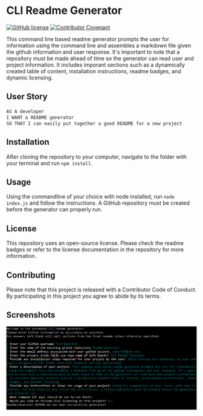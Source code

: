 
# CLI Readme Generator

[![GitHub license](https://img.shields.io/github/license/PeterBaker644/Readme-Generator)](https://github.com/PeterBaker644/Readme-Generator/blob/master/LICENSE) [![Contributor Covenant](https://img.shields.io/badge/Contributor%20Covenant-v2.0%20adopted-ff69b4.svg)](https://www.contributor-covenant.org/version/2/0/code_of_conduct/code_of_conduct.md)

This command line based readme generator prompts the user for information using the command line and assembles a markdown file given the github information and user response. It's important to note that a repository must be made ahead of time so the generator can read user and project information. It includes imporant sections such as a dynamically created table of content, installation instructions, readme badges, and dynamic licensing.

## User Story
```
AS A developer
I WANT a README generator
SO THAT I can easily put together a good README for a new project
```

## Installation
After cloning the repository to your computer, navigate to the folder with your terminal and run `npm install`.

## Usage
Using the commandline of your choice with node installed, run `node index.js` and follow the instructions. A GitHub repository must be created before the generator can properly run.

## License
This repository uses an open-source license. Please check the readme badges or refer to the license documentation in the repository for more information.

## Contributing

Please note that this project is released with a Contributor Code of Conduct. By participating in this project you agree to abide by its terms.

## Screenshots

![Screenshot of the CLI](https://raw.githubusercontent.com/PeterBaker644/Readme-Generator/master/screenshots/screenshot-1.png)
